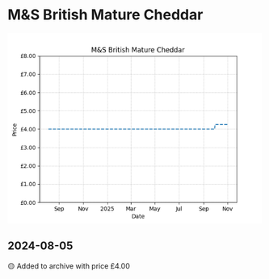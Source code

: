 # M&S British Mature Cheddar
![](charts/product-528017011.png)
## 2024-08-05
🟡 Added to archive with price £4.00